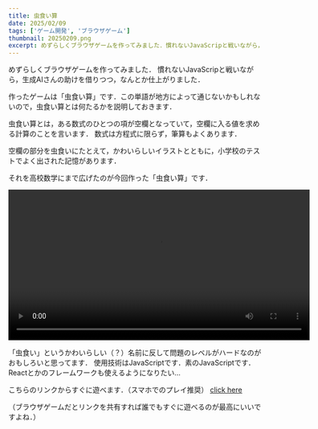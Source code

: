 ```yaml
---
title: 虫食い算
date: 2025/02/09
tags: ['ゲーム開発', 'ブラウザゲーム']
thumbnail: 20250209.png
excerpt: めずらしくブラウザゲームを作ってみました．慣れないJavaScripと戦いながら，生成AIさんの助けを借りつつ，なんとか仕上がりました．
---
```


めずらしくブラウザゲームを作ってみました．
慣れないJavaScripと戦いながら，生成AIさんの助けを借りつつ，なんとか仕上がりました．

作ったゲームは「虫食い算」です．この単語が地方によって通じないかもしれないので，虫食い算とは何たるかを説明しておきます．

虫食い算とは，ある数式のひとつの項が空欄となっていて，空欄に入る値を求める計算のことを言います．
数式は方程式に限らず，筆算もよくあります．

空欄の部分を虫食いにたとえて，かわいらしいイラストとともに，小学校のテストでよく出された記憶があります．

それを高校数学にまで広げたのが今回作った「虫食い算」です．

<video controls width="600">
  <source src="/content/works/20250209/20250209.mp4" type="video/mp4">
  お使いのブラウザは動画タグに対応していません。
</video>

「虫食い」というかわいらしい（？）名前に反して問題のレベルがハードなのがおもしろいと思ってます．
使用技術はJavaScriptです．素のJavaScriptです．Reactとかのフレームワークも使えるようになりたい...

こちらのリンクからすぐに遊べます．（スマホでのプレイ推奨）
[click here](https://k-mysa6505.github.io/musikui/)

（ブラウザゲームだとリンクを共有すれば誰でもすぐに遊べるのが最高にいいですよね．）
